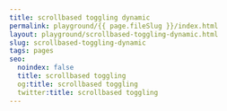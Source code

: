 ```yaml
---
title: scrollbased toggling dynamic
permalink: playground/{{ page.fileSlug }}/index.html
layout: playground/scrollbased-toggling-dynamic.html
slug: scrollbased-toggling-dynamic
tags: pages
seo:
  noindex: false
  title: scrollbased toggling
  og:title: scrollbased toggling
  twitter:title: scrollbased toggling
---
```




